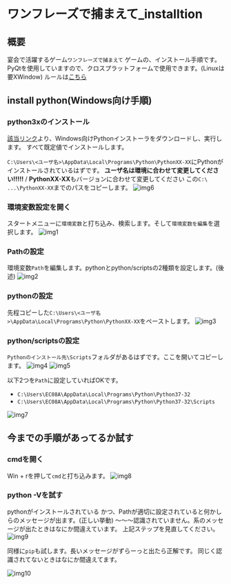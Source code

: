 # ワンフレーズで捕まえて_installtion

## 概要
宴会で活躍するゲーム`ワンフレーズで捕まえて` ゲームの、インストール手順です。
PyQtを使用していますので、クロスプラットフォームで使用できます。(Linuxは要XWindow)
ルールは[こちら](README.md)


## install python(Windows向け手順)

### python3xのインストール

[該当リンク](https://www.python.org/downloads)より、Windows向けPythonインストーラをダウンロードし、実行します。
すべて既定値でインストールします。

`C:\Users\<ユーザ名>\AppData\Local\Programs\Python\PythonXX-XX`にPythonがインストールされているはずです。
**ユーザ名は環境に合わせて変更してください!!!!!** / **PythonXX-XX**もバージョンに合わせて変更してください
この`C:\ ...\PythonXX-XX`までのパスをコピーします。
![img6](img6.png)


### 環境変数設定を開く

スタートメニューに`環境変数`と打ち込み、検索します。そして`環境変数を編集`を選択します。
![img1](img1.png)


### Pathの設定

環境変数`Path`を編集します。pythonとpython/scriptsの2種類を設定します。(後述)
![img2](img2.png)

### pythonの設定

先程コピーした`C:\Users\<ユーザ名>\AppData\Local\Programs\Python\PythonXX-XX`をペーストします。
![img3](img3.png)

### python/scriptsの設定

`Pythonのインストール先\Scripts`フォルダがあるはずです。ここを開いてコピーします。
![img4](img4.png)
![img5](img5.png)


以下2つを`Path`に設定していればOKです。
* `C:\Users\EC08A\AppData\Local\Programs\Python\Python37-32`
* `C:\Users\EC08A\AppData\Local\Programs\Python\Python37-32\Scripts`

![img7](img7.png)

## 今までの手順があってるか試す

### cmdを開く

Win + rを押して`cmd`と打ち込みます。
![img8](img8.png)

### python -Vを試す

pythonがインストールされている かつ、Pathが適切に設定されていると何かしらのメッセージが出ます。(正しい挙動)
～～～認識されていません。系のメッセージが出たときはなにか間違えています。 上記ステップを見直してください。
![img9](img9.png)

同様に`pip`も試します。長いメッセージがずらーっと出たら正解です。 同じく認識されてないときはなにか間違えてます。

![img10](img10.png)
